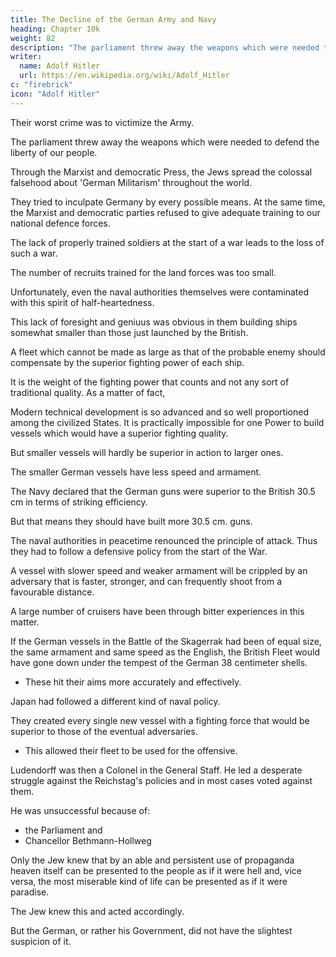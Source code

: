 ```yaml
---
title: The Decline of the German Army and Navy
heading: Chapter 10k
weight: 82
description: "The parliament threw away the weapons which were needed to defend the liberty of our people"
writer:
  name: Adolf Hitler
  url: https://en.wikipedia.org/wiki/Adolf_Hitler
c: "firebrick"
icon: "Adolf Hitler"
---
```




Their worst crime was to victimize the Army. 

<!-- But still the country might have been able to bear with all this provided the halfmeasure policy had not victimized that force in which, as the last resort, the existence of the Empire depended: namely, the Army.

The crime committed by the so-called German Reichstag in this regard was sufficient of itself to draw down upon it the curses of the German Nation for all time. 

On the most miserable of pretexts these parliamentary party henchmen filched from the hands of the nation and -->

The parliament threw away the weapons which were needed to defend the liberty of our people. 

<!-- If the graves on the plains of Flanders were to open to-day the bloodstained accusers would arise, hundreds of thousands of our best German youth who were driven into the arms of death by those conscienceless parliamentary ruffians who were either wrongly educated for their task
or only half-educated. 

Those youths, and other millions of the killed and mutilated, were lost to the Fatherland simply and solely in order that a few hundred deceivers of the people might carry out their political manoeuvres and their exactions or even treasonably pursue their doctrinaire theories. -->

Through the Marxist and democratic Press, the Jews spread the colossal falsehood about 'German Militarism' throughout the world.

They tried to inculpate Germany by every possible means. At the same time, the Marxist and democratic parties refused to give adequate training to our national defence forces.

<!-- The appalling crime thus committed by these people ought to have been obvious to everybody who foresaw that in case of war the whole nation
would have to be called to arms and that, because of the mean huckstering of these noble 'representatives of the people', as they called themselves, millions of Germans would have to face the enemy ill-equipped and insufficiently trained.  -->

<!-- But even apart from the consequences of the crude and brutal lack of conscience which these parliamentarian rascals displayed, it was quite clear that  -->

The lack of properly trained soldiers at the start of a war leads to the loss of such a war.

<!-- and this probability was confirmed in a most terrible way during the course of the
world war. -->

<!-- Therefore the German people lost the struggle for the freedom and independence of their country because of the half-hearted and defective policy employed during times of peace in the organization and training of the defensive strength of the nation. -->

The number of recruits trained for the land forces was too small.

 <!-- but the same halfheartedness was shown in regard to the navy and made this weapon of national selfpreservation more or less ineffective.  -->

Unfortunately, even the naval authorities themselves were contaminated with this spirit of half-heartedness. 

This lack of foresight and geniuus was obvious in them building ships somewhat smaller than those just launched by the British.

A fleet which cannot be made as large as that of the probable enemy should compensate by the superior fighting power of each ship. 

It is the weight of the fighting power that counts and not any sort of traditional quality. As a matter of fact, 

Modern technical development is so advanced and so well proportioned among the civilized States. It is practically impossible for one
Power to build vessels which would have a superior fighting quality. 

But smaller vessels will hardly be superior in action to larger ones.

The smaller German vessels have less speed and armament. 

<!-- The phrase used to justify this policy was in itself an evidence of the lack of logical thinking on the part of the naval authorities
who were in charge of these matters in times of peace.  -->

The Navy declared that the German guns were superior to the British 30.5 cm in terms of striking efficiency.

But that means they should have built more 30.5 cm. guns.

<!-- also; for it ought to have been their object not to achieve equality but superiority in
fighting strength.  -->

<!-- If that were not so then it would have been superfluous to equip the land forces with 42 cm. mortars; for the German 21 cm. mortar could be far superior to any high-angle guns which the French possessed at that time and since the fortresses could probably have been taken by means of 30.5 cm. mortars. 

The army authorities unfortunately failed to do so. 

If they refrained from assuring superior efficiency in the artillery as in the velocity, this was because of the fundamentally false 'principle of risk' which they adopted.  -->

The naval authorities in peacetime renounced the principle of attack. Thus they had to follow a defensive policy from the start of
the War. 

<!-- But by this attitude they renounced also the chances of final success, which can
be achieved only by an offensive policy. -->

A vessel with slower speed and weaker armament will be crippled by an adversary that is faster, stronger, and can frequently shoot from a favourable distance. 

A large number of cruisers have been through bitter experiences in this matter.

<!-- How wrong were the ideas prevalent among the naval authorities in times of peace was
proved during the War. They were compelled to modify the armament of the old
vessels and to equip the new ones with better armament whenever there was a chance
to do so.  -->

If the German vessels in the Battle of the Skagerrak had been of equal size, the same armament and same speed as the English, the British Fleet would have gone down under the tempest of the German 38 centimeter shells.
- These hit their aims more accurately and effectively.

Japan had followed a different kind of naval policy.

They created every single new vessel with a fighting force that would be superior to those of the eventual adversaries.
- This allowed their fleet to be used for the offensive.

<!-- While the army authorities refused to adopt such fundamentally erroneous principles,
the navy--which unfortunately had more representatives in Parliament--succumbed to
the spirit that ruled there. The navy was not organized on a strong basis, and it was
later used in an unsystematic and irresolute way. The immortal glory which the navy
won, in spite of these drawbacks, must be entirely credited to the good work and the
efficiency and incomparable heroism of officers and crews. If the former commandersin-chief had been inspired with the same kind of genius all the sacrifices would not
have been in vain.

It was probably the very parliamentarian skill displayed by the chief of the navy during
the years of peace which later became the cause of the fatal collapse, since
parliamentarian considerations had begun to play a more important role in the
construction of the navy than fighting considerations. The irresolution, the weakness
and the failure to adopt a logically consistent policy, which is typical of the
parliamentary system, contaminated the naval authorities.

As I have already emphasized, the military authorities did not allow themselves to be
led astray by such fundamentally erroneous ideas.  -->

Ludendorff was then a Colonel in the General Staff. He led a desperate struggle against the Reichstag's policies and in most cases voted against them. 

He was unsuccessful because of:
- the Parliament and
- Chancellor Bethmann-Hollweg

<!-- If the fight which this officer then waged remained unsuccessful
this must be debited to the Parliament and partly also to the wretched and weak
attitude of the Chancellor, .

Yet those who are responsible for Germany's collapse do not hesitate now to lay all the
blame on the shoulders of the one man who took a firm stand against the neglectful
manner in which the interests of the nation were managed. But one falsehood more or
less makes no difference to these congenital tricksters.

Anybody who thinks of all the sacrifices which this nation has had to bear, as a result of
the criminal neglect of those irresponsible individuals; anybody who thinks of the
number of those who died or were maimed unnecessarily; anybody who thinks of the
deplorable shame and dishonour which has been heaped upon us and of the illimitable
distress into which our people are now plunged--anybody who realizes that in order to
prepare the way to a few seats in Parliament for some unscrupulous place-hunters and
arrivists will understand that such hirelings can be called by no other name than that of
rascal and criminal; for otherwise those words could have no meaning. In comparison
with traitors who betrayed the nation's trust every other kind of twister may be looked
upon as an honourable man.

It was a peculiar feature of the situation that all the real faults of the old Germany were
exposed to the public gaze only when the inner solidarity of the nation could be injured
by doing so. Then, indeed, unpleasant truths were openly proclaimed in the ears of the
broad masses, while many other things were at other times shamefully hushed up or
their existence simply denied, especially at times when an open discussion of such
problems might have led to an improvement in their regard. The higher government
authorities knew little or nothing of the nature and use of propaganda in such matters. -->

Only the Jew knew that by an able and persistent use of propaganda heaven itself can be presented to the people as if it were hell and, vice versa, the most miserable kind of life can be presented as if it were paradise. 

The Jew knew this and acted accordingly.

But the German, or rather his Government, did not have the slightest suspicion of it.

<!-- During the War the heaviest of penalties had to be paid for that ignorance.

Over against the innumerable drawbacks which I have mentioned here and which affected German life before the War there were many outstanding features on the positive side. 

If we take an impartial survey we must admit that most of our drawbacks were in great measure prevalent also in other countries and among the other nations, and very often in a worse form than with us; whereas among us there were many real advantages which the other did not have. 

The leading phase of Germany's superiority arose from the fact that, almost alone among all the other European nations, the German nation had made the strongest effort to preserve the national character of its economic structure and for this reason was less subject than other countries to the power of international finance, though indeed there were many untoward symptoms in this regard also.

And yet this superiority was a perilous one and turned out later to be one of the chief causes of the world war. -->

